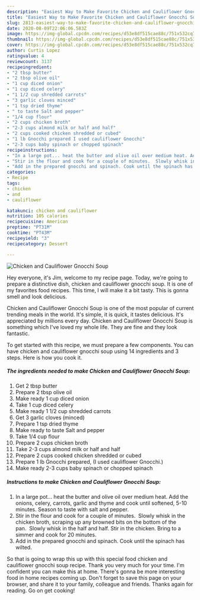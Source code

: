 ```yaml
---
description: "Easiest Way to Make Favorite Chicken and Cauliflower Gnocchi Soup"
title: "Easiest Way to Make Favorite Chicken and Cauliflower Gnocchi Soup"
slug: 2813-easiest-way-to-make-favorite-chicken-and-cauliflower-gnocchi-soup
date: 2020-08-09T22:06:06.583Z
image: https://img-global.cpcdn.com/recipes/d53e8df515cae88c/751x532cq70/chicken-and-cauliflower-gnocchi-soup-recipe-main-photo.jpg
thumbnail: https://img-global.cpcdn.com/recipes/d53e8df515cae88c/751x532cq70/chicken-and-cauliflower-gnocchi-soup-recipe-main-photo.jpg
cover: https://img-global.cpcdn.com/recipes/d53e8df515cae88c/751x532cq70/chicken-and-cauliflower-gnocchi-soup-recipe-main-photo.jpg
author: Curtis Lopez
ratingvalue: 4
reviewcount: 3137
recipeingredient:
- "2 tbsp butter"
- "2 tbsp olive oil"
- "1 cup diced onion"
- "1 cup diced celery"
- "1 1/2 cup shredded carrots"
- "3 garlic cloves minced"
- "1 tsp dried thyme"
- " to taste Salt and pepper"
- "1/4 cup flour"
- "2 cups chicken broth"
- "2-3 cups almond milk or half and half"
- "2 cups cooked chicken shredded or cubed"
- "1 lb Gnocchi prepared I used cauliflower Gnocchi"
- "2-3 cups baby spinach or chopped spinach"
recipeinstructions:
- "In a large pot... heat the butter and olive oil over medium heat. Add the onions, celery, carrots, garlic and thyme and cook until softened, 5-10 minutes. Season to taste with salt and pepper."
- "Stir in the flour and cook for a couple of minutes.  Slowly whisk in the chicken broth, scraping up any browned bits on the bottom of the pan.  Slowly whisk in the half and half. Stir in the chicken. Bring to a simmer and cook for 20 minutes."
- "Add in the prepared gnocchi and spinach. Cook until the spinach has wilted."
categories:
- Recipe
tags:
- chicken
- and
- cauliflower

katakunci: chicken and cauliflower 
nutrition: 105 calories
recipecuisine: American
preptime: "PT31M"
cooktime: "PT43M"
recipeyield: "3"
recipecategory: Dessert

---
```



![Chicken and Cauliflower Gnocchi Soup](https://img-global.cpcdn.com/recipes/d53e8df515cae88c/751x532cq70/chicken-and-cauliflower-gnocchi-soup-recipe-main-photo.jpg)

Hey everyone, it's Jim, welcome to my recipe page. Today, we're going to prepare a distinctive dish, chicken and cauliflower gnocchi soup. It is one of my favorites food recipes. This time, I will make it a bit tasty. This is gonna smell and look delicious.

Chicken and Cauliflower Gnocchi Soup is one of the most popular of current trending meals in the world. It's simple, it is quick, it tastes delicious. It's appreciated by millions every day. Chicken and Cauliflower Gnocchi Soup is something which I've loved my whole life. They are fine and they look fantastic.




To get started with this recipe, we must prepare a few components. You can have chicken and cauliflower gnocchi soup using 14 ingredients and 3 steps. Here is how you cook it.

<!--inarticleads1-->

##### The ingredients needed to make Chicken and Cauliflower Gnocchi Soup:

1. Get 2 tbsp butter
1. Prepare 2 tbsp olive oil
1. Make ready 1 cup diced onion
1. Take 1 cup diced celery
1. Make ready 1 1/2 cup shredded carrots
1. Get 3 garlic cloves (minced)
1. Prepare 1 tsp dried thyme
1. Make ready  to taste Salt and pepper
1. Take 1/4 cup flour
1. Prepare 2 cups chicken broth
1. Take 2-3 cups almond milk or half and half
1. Prepare 2 cups cooked chicken shredded or cubed
1. Prepare 1 lb Gnocchi prepared, (I used cauliflower Gnocchi.)
1. Make ready 2-3 cups baby spinach or chopped spinach




<!--inarticleads2-->

##### Instructions to make Chicken and Cauliflower Gnocchi Soup:

1. In a large pot... heat the butter and olive oil over medium heat. Add the onions, celery, carrots, garlic and thyme and cook until softened, 5-10 minutes. Season to taste with salt and pepper.
1. Stir in the flour and cook for a couple of minutes.  Slowly whisk in the chicken broth, scraping up any browned bits on the bottom of the pan.  Slowly whisk in the half and half. Stir in the chicken. Bring to a simmer and cook for 20 minutes.
1. Add in the prepared gnocchi and spinach. Cook until the spinach has wilted.




So that is going to wrap this up with this special food chicken and cauliflower gnocchi soup recipe. Thank you very much for your time. I'm confident you can make this at home. There's gonna be more interesting food in home recipes coming up. Don't forget to save this page on your browser, and share it to your family, colleague and friends. Thanks again for reading. Go on get cooking!
